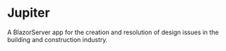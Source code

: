 # Jupiter
A BlazorServer app for the creation and resolution of design issues in the building and construction industry.
